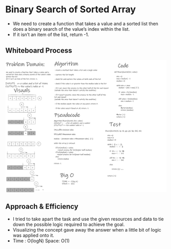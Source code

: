 # Binary Search of Sorted Array

- We need to create a function that takes a value and a sorted list then does a binary search of the value’s index within the list.
- If it isn’t an item of the list, return -1.

## Whiteboard Process
![array-binary-search](array-binary-search.png)

## Approach & Efficiency
- I tried to take apart the task and use the given resources and data to tie down the possible logic required to achieve the goal.
- Visualizing the concept gave away the answer when a little bit of logic was applied onto it.
- Time : O(logN) Space: O(1)
